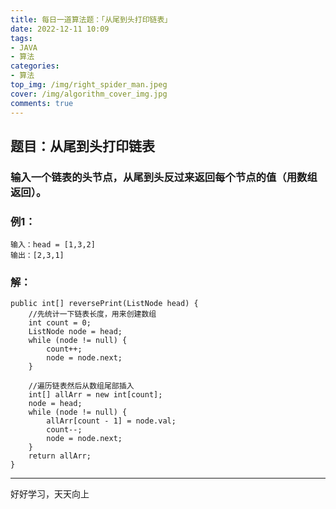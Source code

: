 ```yaml
---
title: 每日一道算法题：「从尾到头打印链表」 
date: 2022-12-11 10:09
tags:
- JAVA
- 算法 
categories:
- 算法 
top_img: /img/right_spider_man.jpeg 
cover: /img/algorithm_cover_img.jpg 
comments: true
---
```


## 题目：从尾到头打印链表

### 输入一个链表的头节点，从尾到头反过来返回每个节点的值（用数组返回）。

### 例1：
```
输入：head = [1,3,2]
输出：[2,3,1]
```

### 解：
```
public int[] reversePrint(ListNode head) {
    //先统计一下链表长度，用来创建数组
    int count = 0;
    ListNode node = head;
    while (node != null) {
        count++;
        node = node.next;
    }
    
    //遍历链表然后从数组尾部插入
    int[] allArr = new int[count];
    node = head;
    while (node != null) {
        allArr[count - 1] = node.val;
        count--;
        node = node.next;
    }
    return allArr;
}
```

---
好好学习，天天向上
